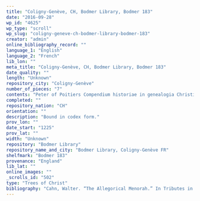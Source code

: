 ```yaml
---
title: "Coligny-Genève, CH, Bodmer Library, Bodmer 183"
date: "2016-09-28"
wp_id: "4625"
wp_type: "scroll"
wp_slug: "coligny-geneve-ch-bodmer-library-bodmer-183"
creator: "admin"
online_bibliography_record: ""
language_1: "English"
language_2: "French"
lib_lon: ""
meta_title: "Coligny-Genève, CH, Bodmer Library, Bodmer 183"
date_quality: ""
length: "Unknown"
repository_city: "Coligny-Genève"
number_of_pieces: "7"
contents: "Peter of Poitiers Compendium historiae in genealogia Christi."
completed: ""
repository_nation: "CH"
orientation: ""
description: "Bound in codex form."
prov_lon: ""
date_start: "1225"
prov_lat: ""
width: "Unknown"
repository: "Bodmer Library"
repository_name_and_city: "Bodmer Library, Coligny-Genève FR"
shelfmark: "Bodmer 183"
provenance: "England"
lib_lat: ""
online_images: ""
_scrolls_id: "502"
type: "Trees of Christ"
bibliography: "Cahn, Walter. “The Allegorical Menorah.” In Tributes in Honor of James H. Marrow: Studies in Painting and Manuscript Illumination of the Late Middle Ages and Northern Renaissance, edited by Jeffrey F. Hamburger and A. S. Korteweg, 117–26. London: Harvey Miller, 2006.<br/> Stork, Hans-Walter. “Spätmittelalterliche Gebetsbücher in Rollenform in Überlieferung Und Bild.” Gutenberg Jahrschrift 20 (2010): 43–78. n.16."
---
```



